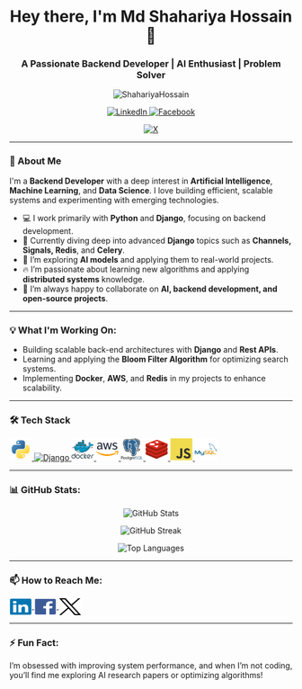 <h1 align="center">Hey there, I'm Md Shahariya Hossain 👋</h1>
<h3 align="center">A Passionate Backend Developer | AI Enthusiast | Problem Solver</h3>

<p align="center">
  <img src="https://komarev.com/ghpvc/?username=ShahariyaHossain&label=Profile%20views&color=0e75b6&style=flat" alt="ShahariyaHossain" />
</p>

<p align="center">
  <a href="https://www.linkedin.com/in/shahariyahossain/" target="_blank">
    <img src="https://img.shields.io/badge/LinkedIn-blue?style=flat&logo=linkedin" alt="LinkedIn"/>
  </a>
  <a href="https://www.facebook.com/shahariya03/" target="_blank">
    <img src="https://img.shields.io/badge/Facebook-%231877F2.svg?style=flat&logo=facebook&logoColor=white" alt="Facebook"/>
</p>

<p align="center">
  </a>
  <a href="https://x.com/ShahariyaHossai" target="_blank">
    <img src="https://img.shields.io/badge/X-%231DA1F2.svg?style=flat&logo=X&logoColor=white" alt="X"/>
  </a>
</p>

---

### 🚀 About Me

I'm a **Backend Developer** with a deep interest in **Artificial Intelligence**, **Machine Learning**, and **Data Science**. I love building efficient, scalable systems and experimenting with emerging technologies.

- 💻 I work primarily with **Python** and **Django**, focusing on backend development.
- 🌱 Currently diving deep into advanced **Django** topics such as **Channels, Signals, Redis**, and **Celery**.
- 🧠 I’m exploring **AI models** and applying them to real-world projects.
- 🔥 I’m passionate about learning new algorithms and applying **distributed systems** knowledge.
- 💬 I’m always happy to collaborate on **AI, backend development, and open-source projects**.

---

### 💡 What I'm Working On:
- Building scalable back-end architectures with **Django** and **Rest APIs**.
- Learning and applying the **Bloom Filter Algorithm** for optimizing search systems.
- Implementing **Docker**, **AWS**, and **Redis** in my projects to enhance scalability.

---

### 🛠️ Tech Stack

<p align="left">
  <a href="https://www.python.org" target="_blank"> 
    <img src="https://raw.githubusercontent.com/devicons/devicon/master/icons/python/python-original.svg" alt="Python" width="40" height="40"/> 
  </a>
  <a href="https://www.djangoproject.com/" target="_blank"> 
    <img src="https://cdn.worldvectorlogo.com/logos/django.svg" alt="Django" width="40" height="40"/> 
  </a>
  <a href="https://www.docker.com/" target="_blank"> 
    <img src="https://raw.githubusercontent.com/devicons/devicon/master/icons/docker/docker-original-wordmark.svg" alt="Docker" width="40" height="40"/> 
  </a>
  <a href="https://aws.amazon.com/" target="_blank"> 
    <img src="https://raw.githubusercontent.com/devicons/devicon/master/icons/amazonwebservices/amazonwebservices-original-wordmark.svg" alt="AWS" width="40" height="40"/> 
  </a>
  <a href="https://www.postgresql.org/" target="_blank"> 
    <img src="https://raw.githubusercontent.com/devicons/devicon/master/icons/postgresql/postgresql-original-wordmark.svg" alt="PostgreSQL" width="40" height="40"/>
  </a>
  <a href="https://redis.io/" target="_blank"> 
    <img src="https://raw.githubusercontent.com/devicons/devicon/master/icons/redis/redis-original.svg" alt="Redis" width="40" height="40"/> 
  </a>
  <a href="https://www.javascript.com" target="_blank"> 
    <img src="https://raw.githubusercontent.com/devicons/devicon/master/icons/javascript/javascript-original.svg" alt="JavaScript" width="40" height="40"/> 
  </a>
  <a href="https://www.mysql.com/" target="_blank"> 
    <img src="https://raw.githubusercontent.com/devicons/devicon/master/icons/mysql/mysql-original-wordmark.svg" alt="MySQL" width="40" height="40"/> 
  </a>
</p>

---

### 📊 GitHub Stats:

<p align="center">
  <img src="https://github-readme-stats.vercel.app/api?username=ShahariyaHossain&show_icons=true&theme=radical" alt="GitHub Stats" />
</p>

<p align="center">
  <img src="https://github-readme-streak-stats.herokuapp.com?user=ShahariyaHossain&theme=radical" alt="GitHub Streak" />
</p>

<p align="center">
  <img src="https://github-readme-stats.vercel.app/api/top-langs/?username=ShahariyaHossain&layout=compact&theme=radical" alt="Top Languages" />
</p>

---

### 📫 How to Reach Me:
<p align="left">
  <a href="https://www.linkedin.com/in/shahariyahossain/" target="_blank">
    <img align="center" src="https://raw.githubusercontent.com/devicons/devicon/master/icons/linkedin/linkedin-original.svg" alt="LinkedIn" height="30" width="40" />
  </a>
  <a href="https://www.facebook.com/shahariya03/" target="_blank">
    <img align="center" src="https://raw.githubusercontent.com/devicons/devicon/master/icons/facebook/facebook-original.svg" alt="Facebook" height="30" width="40" />
  </a>
  <a href="https://x.com/ShahariyaHossai" target="_blank">
    <img align="center" src="https://raw.githubusercontent.com/devicons/devicon/master/icons/twitter/twitter-original.svg" alt="X" height="30" width="40" />
  </a>
</p>

---

### ⚡ Fun Fact:
I’m obsessed with improving system performance, and when I’m not coding, you’ll find me exploring AI research papers or optimizing algorithms!
